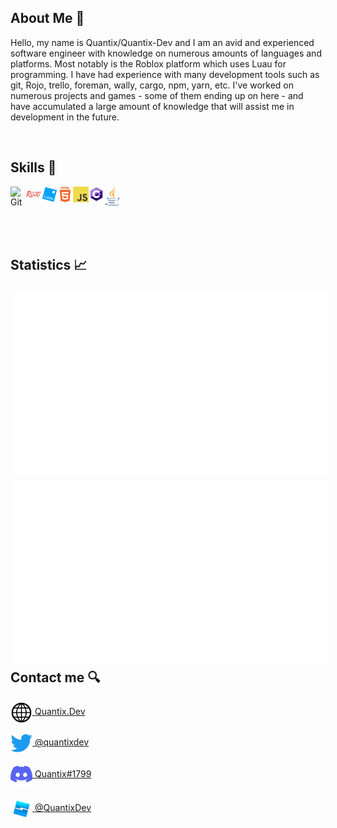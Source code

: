## About Me 👀
Hello, my name is Quantix/Quantix-Dev and I am an avid and experienced software engineer with knowledge on numerous amounts of languages and platforms. Most notably is the Roblox platform which uses Luau for programming. I have had experience with many development tools such as git, Rojo, trello, foreman, wally, cargo, npm, yarn, etc.
I've worked on numerous projects and games - some of them ending up on here - and have accumulated a large amount of knowledge that will assist me in development in the future.

<br>

<span>
  <h2>Skills 🧠</h2>
  <img align="left" src="https://github.com/quantix-dev/quantix-dev/blob/master/images/git.png" alt="Git" width="25px">
  <img align="left" src="https://github.com/quantix-dev/quantix-dev/blob/master/images/rojo.png" alt="Rojo" width="25px">
  <img align="left" src="https://github.com/quantix-dev/quantix-dev/blob/master/images/luau.png" alt="Luau" width="25px">
  <img align="left" src="https://github.com/quantix-dev/quantix-dev/blob/master/images/html.png" alt="HTML" width="25px">
  <img align="left" src="https://github.com/quantix-dev/quantix-dev/blob/master/images/js.png" alt="JavaScript" width="25px">
  <img align="left" src="https://github.com/quantix-dev/quantix-dev/blob/master/images/csharp.png" alt="C#" width="25px">
  <img align="left" src="https://github.com/quantix-dev/quantix-dev/blob/master/images/java.png" alt="Java" width="25px">
</span>

<br><br><br>

<span style="width: 100%; margin: 45px">
  <h2>Statistics 📈</h2>
  <img style="float: left; padding: 5px" src="https://github.com/quantix-dev/quantix-dev/blob/master/generated/overview.svg#gh-dark-mode-only">
  <img style="float: left; padding: 5px" src="https://github.com/quantix-dev/quantix-dev/blob/master/generated/languages.svg#gh-dark-mode-only">
</span>

<br>

<span>
  <h2>Contact me 🔍</h2>
  <a href="https://quantix.dev"><img align="center" src="https://github.com/quantix-dev/quantix-dev/blob/master/images/website.png" alt = "Website" width="35px">   Quantix.Dev</a><br><br>
  <a href="https://twitter.com/quantixdev"><img align="center" src="https://github.com/quantix-dev/quantix-dev/blob/master/images/twitter.png" alt="Twitter" width="35px"> @quantixdev</a><br><br>
  <a href="https://discord.com"><img align="center" src="https://github.com/quantix-dev/quantix-dev/blob/master/images/discord.png" alt="Discord" width="35px"> Quantix#1799</a><br><br>
  <a href="https://devforum.roblox.com/u/QuantixDev"><img align="center" src="https://github.com/quantix-dev/quantix-dev/blob/master/images/devforum.png" alt="Devforum" width="35px"> @QuantixDev</a>
</span>
